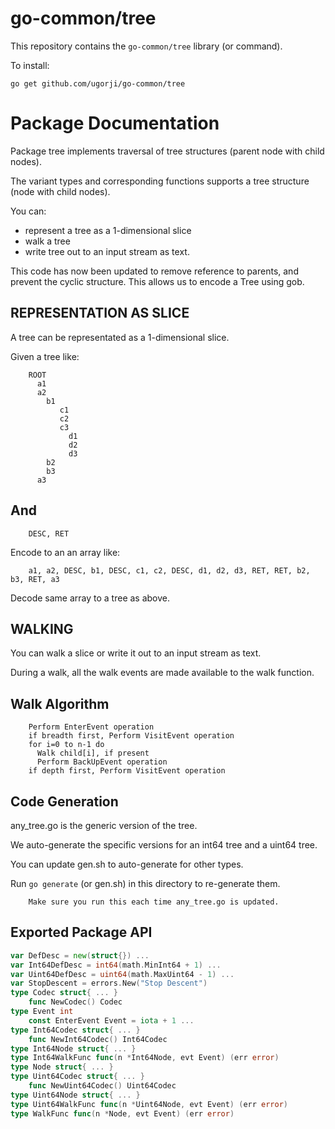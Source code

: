 # go-common/tree

This repository contains the `go-common/tree` library (or command).

To install:

```
go get github.com/ugorji/go-common/tree
```

# Package Documentation


Package tree implements traversal of tree structures (parent node with child
nodes).

The variant types and corresponding functions supports a tree structure
(node with child nodes).

You can:

  - represent a tree as a 1-dimensional slice
  - walk a tree
  - write tree out to an input stream as text.

This code has now been updated to remove reference to parents, and prevent
the cyclic structure. This allows us to encode a Tree using gob.


## REPRESENTATION AS SLICE

A tree can be representated as a 1-dimensional slice.

Given a tree like:

```
    ROOT
      a1
      a2
        b1
           c1
           c2
           c3
             d1
             d2
             d3
        b2
        b3
      a3
```

## And

```
    DESC, RET
```

Encode to an an array like:

```
    a1, a2, DESC, b1, DESC, c1, c2, DESC, d1, d2, d3, RET, RET, b2, b3, RET, a3
```

Decode same array to a tree as above.


## WALKING

You can walk a slice or write it out to an input stream as text.

During a walk, all the walk events are made available to the walk function.

## Walk Algorithm

```
    Perform EnterEvent operation
    if breadth first, Perform VisitEvent operation
    for i=0 to n-1 do
      Walk child[i], if present
      Perform BackUpEvent operation
    if depth first, Perform VisitEvent operation
```


## Code Generation

any_tree.go is the generic version of the tree.

We auto-generate the specific versions for an int64 tree and a uint64 tree.

You can update gen.sh to auto-generate for other types.

Run `go generate` (or gen.sh) in this directory to re-generate them.

```
    Make sure you run this each time any_tree.go is updated.
```

## Exported Package API

```go
var DefDesc = new(struct{}) ...
var Int64DefDesc = int64(math.MinInt64 + 1) ...
var Uint64DefDesc = uint64(math.MaxUint64 - 1) ...
var StopDescent = errors.New("Stop Descent")
type Codec struct{ ... }
    func NewCodec() Codec
type Event int
    const EnterEvent Event = iota + 1 ...
type Int64Codec struct{ ... }
    func NewInt64Codec() Int64Codec
type Int64Node struct{ ... }
type Int64WalkFunc func(n *Int64Node, evt Event) (err error)
type Node struct{ ... }
type Uint64Codec struct{ ... }
    func NewUint64Codec() Uint64Codec
type Uint64Node struct{ ... }
type Uint64WalkFunc func(n *Uint64Node, evt Event) (err error)
type WalkFunc func(n *Node, evt Event) (err error)
```
